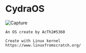 
# CydraOS
![Capture](https://user-images.githubusercontent.com/68511655/187208750-c12175ad-22ac-41b0-97ae-36477331f548.PNG)

    An OS create by AcTh2#5360
    
    Create with Linux kernel
    https://www.linuxfromscratch.org/
